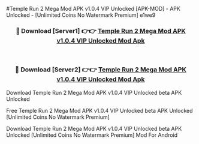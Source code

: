 #Temple Run 2 Mega Mod APK v1.0.4 VIP Unlocked [APK-MOD] - APK Unlocked - [Unlimited Coins No Watermark Premium] e1we9



<div align="center">

<h3>🔴 Download [Server1] 👉👉 <a href="https://momento.my/?title=Temple_Run_2_Mega_Mod_APK_v1.0.4_VIP_Unlocked">Temple Run 2 Mega Mod APK v1.0.4 VIP Unlocked Mod Apk</a></h3><br>

<h3>🔴 Download [Server2] 👉👉 <a href="https://momento.my/?title=Temple_Run_2_Mega_Mod_APK_v1.0.4_VIP_Unlocked">Temple Run 2 Mega Mod APK v1.0.4 VIP Unlocked Mod Apk</a></h3>
</div>



Download Temple Run 2 Mega Mod APK v1.0.4 VIP Unlocked beta APK Unlocked

Free Temple Run 2 Mega Mod APK v1.0.4 VIP Unlocked beta APK Unlocked [Unlimited Coins No Watermark Premium]

Download Temple Run 2 Mega Mod APK v1.0.4 VIP Unlocked beta APK Unlocked [Unlimited Coins No Watermark Premium] Mod For Android
